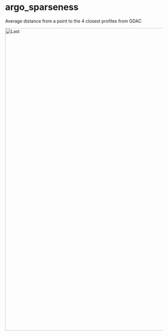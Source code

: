 # argo_sparseness
Average distance from a point to the 4 closest profiles from GDAC

<img width="2150" height="970" alt="Last" src="https://github.com/user-attachments/assets/7e8d2985-ec6b-4e8e-856a-4a04ca98dda2" />
